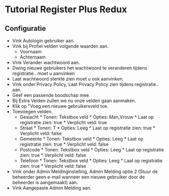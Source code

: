 # Tutorial Register Plus Redux 

## Configuratie

* Vink Autologin gebruiker aan.
* Vink bij Profiel velden volgende waarden aan. 
     * Voornaam
     * Achternaam
* Vink Verander wachtwoord aan.
* Dwing nieuwe gebruikers het wachtwoord te veranderen tijdens registratie.. moet u aanvinken
* Laat wachtwoord sterkte zien moet u ook aanvinken. 
* Vink onder Privacy Policy, Laat Privacy Policy zien tijdens registratie.. aan. 
* Geef een passende boodschap mee.
* Bij Extra Velden zullen we nu onze velden gaan aanmaken. 
* Klik op "Voeg een nieuwe gebruikersveld toe. 
* Toevoegen velden.
    * Geslacht
          * Tonen: Tekstbox veld
          * Opties: Man,Vrouw
          * Laat op registratie zien: true
          * Verplicht veld: true
    * Straat
          * Tonen: T
          * Opties: Leeg
          * Laat op registratie zien: true
          * Verplicht veld: false
    * Gemeente
          * Tonen: Tekstbox veld
          * Opties: Leeg
          * Laat op registratie zien: true
          * Verplicht veld: false
    * Postcode
          * Tonen: Tekstbox veld
          * Opties: Leeg
          * Laat op registratie zien: true
          * Verplicht veld: false
    * Telefoon
          * Tonen: Tekstbox veld
          * Opties: Leeg
          * Laat op registratie zien: true
          * Verplicht veld: false
* Vink onder Admin Meldinginstelling, Admin Melding optie 2 (Stuur de beheerder geen e-mail wanneer een nieuwe gebruiker door de beheerder is aangemaakt) aan. 
* Vink Aangepaste Admin Melding aan. 


